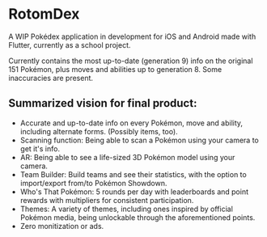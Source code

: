# RotomDex

A WIP Pokédex application in development for iOS and Android made with Flutter, currently as a school project. 

Currently contains the most up-to-date (generation 9) info on the original 151 Pokémon, plus moves and abilities up to generation 8. Some inaccuracies are present.

## Summarized vision for final product:
- Accurate and up-to-date info on every Pokémon, move and ability, including alternate forms. (Possibly items, too).
- Scanning function: Being able to scan a Pokémon using your camera to get it's info.
- AR: Being able to see a life-sized 3D Pokémon model using your camera.
- Team Builder: Build teams and see their statistics, with the option to import/export from/to Pokémon Showdown.
- Who's That Pokémon: 5 rounds per day with leaderboards and point rewards with multipliers for consistent participation.
- Themes: A variety of themes, including ones inspired by official Pokémon media, being unlockable through the aforementioned points.
- Zero monitization or ads.
